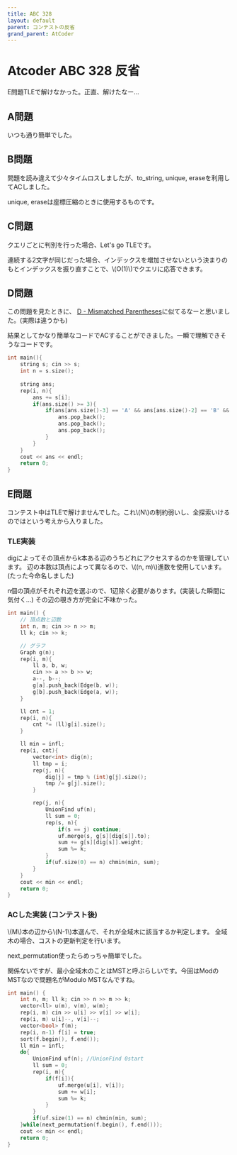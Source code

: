 ```yaml
---
title: ABC 328
layout: default
parent: コンテストの反省
grand_parent: AtCoder
---
```


<script type="text/javascript" id="MathJax-script" async src="https://cdn.jsdelivr.net/npm/mathjax@3/es5/tex-chtml.js"></script>

# Atcoder ABC 328 反省
E問題TLEで解けなかった。正直、解けたなー...

## A問題
いつも通り簡単でした。

## B問題
問題を読み違えて少々タイムロスしましたが、to_string, unique, eraseを利用してACしました。

unique, eraseは座標圧縮のときに使用するものです。

## C問題
クエリごとに判別を行った場合、Let's go TLEです。

連続する2文字が同じだった場合、インデックスを増加させないという決まりのもとインデックスを振り直すことで、\\(O(1)\\)でクエリに応答できます。

## D問題
この問題を見たときに、
<a href="https://atcoder.jp/contests/abc307/tasks/abc307_d" target="_blank">D - Mismatched Parentheses</a>に似てるなーと思いました。(実際は違うかも)

結果としてかなり簡単なコードでACすることができました。一瞬で理解できそうなコードです。
```cpp
int main(){
    string s; cin >> s;
    int n = s.size();
    
    string ans;
    rep(i, n){
        ans += s[i];
        if(ans.size() >= 3){
            if(ans[ans.size()-3] == 'A' && ans[ans.size()-2] == 'B' && ans[ans.size()-1] == 'C'){
                ans.pop_back();
                ans.pop_back();
                ans.pop_back();
            }
        }
    }
    cout << ans << endl;
    return 0;
}
```

## E問題
コンテスト中はTLEで解けませんでした。これ\\(N\\)の制約弱いし、全探索いけるのではという考えから入りました。

### TLE実装

digによってその頂点からk本ある辺のうちどれにアクセスするのかを管理しています。
辺の本数は頂点によって異なるので、\\((n, m)\\)進数を使用しています。(たった今命名しました)

n個の頂点がそれぞれ辺を選ぶので、1辺除く必要があります。(実装した瞬間に気付く...)
その辺の覗き方が完全に不味かった。

```cpp
int main() {
    // 頂点数と辺数
    int n, m; cin >> n >> m;
    ll k; cin >> k;

    // グラフ
    Graph g(n);
    rep(i, m){
        ll a, b, w;
        cin >> a >> b >> w;
        a--, b--;
        g[a].push_back(Edge(b, w));
        g[b].push_back(Edge(a, w));
    }

    ll cnt = 1;
    rep(i, n){
        cnt *= (ll)g[i].size();
    }

    ll min = infl;
    rep(i, cnt){
        vector<int> dig(n);
        ll tmp = i;
        rep(j, n){
            dig[j] = tmp % (int)g[j].size();
            tmp /= g[j].size();
        }

        rep(j, n){
            UnionFind uf(n);
            ll sum = 0;
            rep(s, n){
                if(s == j) continue;
                uf.merge(s, g[s][dig[s]].to);
                sum += g[s][dig[s]].weight;
                sum %= k;
            }
            if(uf.size(0) == n) chmin(min, sum);
        }
    }
    cout << min << endl;
    return 0;
}
```
### ACした実装 (コンテスト後)
\\(M\\)本の辺から\\(N-1\\)本選んで、それが全域木に該当するか判定します。
全域木の場合、コストの更新判定を行います。

next_permutation使ったらめっちゃ簡単でした。

関係ないですが、最小全域木のことはMSTと呼ぶらしいです。今回はModのMSTなので問題名がModulo MSTなんですね。

```cpp
int main() {
    int n, m; ll k; cin >> n >> m >> k;
    vector<ll> u(m), v(m), w(m);
    rep(i, m) cin >> u[i] >> v[i] >> w[i];
    rep(i, m) u[i]--, v[i]--;
    vector<bool> f(m);
    rep(i, n-1) f[i] = true;
    sort(f.begin(), f.end());
    ll min = infl;
    do{
        UnionFind uf(n); //UnionFind 0start
        ll sum = 0;
        rep(i, m){
            if(f[i]){
                uf.merge(u[i], v[i]);
                sum += w[i];
                sum %= k;
            }
        }
        if(uf.size(1) == n) chmin(min, sum);
    }while(next_permutation(f.begin(), f.end()));
    cout << min << endl;
    return 0;
}
```